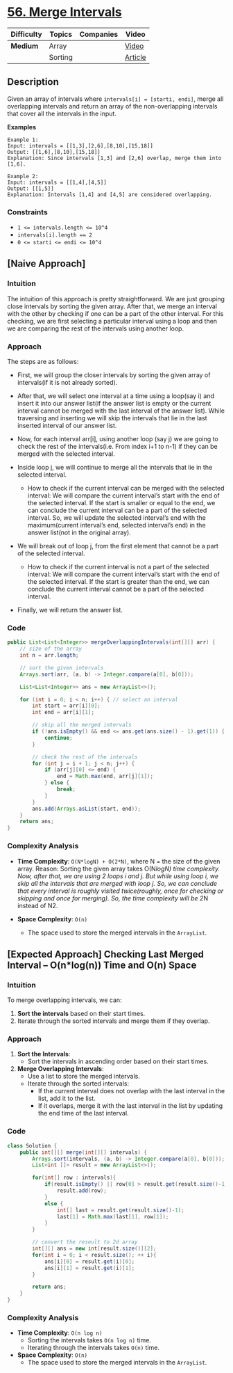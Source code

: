 # [56. Merge Intervals](https://leetcode.com/problems/merge-intervals/description/)

| Difficulty | Topics | Companies | Video |
|------------|--------|-----------|-------|
| **Medium** | Array  |           | [Video](https://youtu.be/IexN60k62jo?si=912J70N4_OTEbb3u)|
|            | Sorting|           | [Article](https://www.geeksforgeeks.org/merging-intervals/)|

## Description
Given an array of intervals where `intervals[i] = [starti, endi]`, merge all overlapping intervals and return an array of the non-overlapping intervals that cover all the intervals in the input.

**Examples**

```
Example 1:
Input: intervals = [[1,3],[2,6],[8,10],[15,18]]
Output: [[1,6],[8,10],[15,18]]
Explanation: Since intervals [1,3] and [2,6] overlap, merge them into [1,6].

Example 2:
Input: intervals = [[1,4],[4,5]]
Output: [[1,5]]
Explanation: Intervals [1,4] and [4,5] are considered overlapping.
``` 

### Constraints
- `1 <= intervals.length <= 10^4`
- `intervals[i].length == 2`
- `0 <= starti <= endi <= 10^4`

## [Naive Approach] 

### Intuition
The intuition of this approach is pretty straightforward. We are just grouping close intervals by sorting the given array. After that, we merge an interval with the other by checking if one can be a part of the other interval. For this checking, we are first selecting a particular interval using a loop and then we are comparing the rest of the intervals using another loop.

### Approach
The steps are as follows:

- First, we will group the closer intervals by sorting the given array of intervals(if it is not already sorted).

- After that, we will select one interval at a time using a loop(say i) and insert it into our answer list(if the answer list is empty or the current interval cannot be merged with the last interval of the answer list). While traversing and inserting we will skip the intervals that lie in the last inserted interval of our answer list.

- Now, for each interval arr[i], using another loop (say j) we are going to check the rest of the intervals(i.e. From index i+1 to n-1) if they can be merged with the selected interval.

- Inside loop j, we will continue to merge all the intervals that lie in the selected interval. 

  - How to check if the current interval can be merged with the selected interval:
  We will compare the current interval’s start with the end of the selected interval. If the start is smaller or equal to the end, we can conclude the current interval can be a part of the selected interval. So, we will update the selected interval’s end with the maximum(current interval’s end, selected interval’s end) in the answer list(not in the original array).

- We will break out of loop j, from the first element that cannot be a part of the selected interval.
  - How to check if the current interval is not a part of the selected interval:
  We will compare the current interval’s start with the end of the selected interval. If the start is greater than the end, we can conclude the current interval cannot be a part of the selected interval.

- Finally, we will return the answer list.

### Code
```java
public List<List<Integer>> mergeOverlappingIntervals(int[][] arr) {
    // size of the array
    int n = arr.length; 

    // sort the given intervals
    Arrays.sort(arr, (a, b) -> Integer.compare(a[0], b[0]));

    List<List<Integer>> ans = new ArrayList<>();

    for (int i = 0; i < n; i++) { // select an interval
        int start = arr[i][0];
        int end = arr[i][1];

        // skip all the merged intervals
        if (!ans.isEmpty() && end <= ans.get(ans.size() - 1).get(1)) {
            continue;
        }

        // check the rest of the intervals
        for (int j = i + 1; j < n; j++) {
            if (arr[j][0] <= end) {
                end = Math.max(end, arr[j][1]);
            } else {
                break;
            }
        }
        ans.add(Arrays.asList(start, end));
    }
    return ans;
}
```

### Complexity Analysis
- **Time Complexity**:  `O(N*logN) + O(2*N)`, where N = the size of the given array.
Reason: Sorting the given array takes  O(N*logN) time complexity. Now, after that, we are using 2 loops i and j. But while using loop i, we skip all the intervals that are merged with loop j. So, we can conclude that every interval is roughly visited twice(roughly, once for checking or skipping and once for merging). So, the time complexity will be 2*N instead of N2.

- **Space Complexity**: `O(n)`  
  - The space used to store the merged intervals in the `ArrayList`.


## [Expected Approach] Checking Last Merged Interval – O(n*log(n)) Time and O(n) Space

### Intuition
To merge overlapping intervals, we can:
1. **Sort the intervals** based on their start times.
2. Iterate through the sorted intervals and merge them if they overlap.

### Approach
1. **Sort the Intervals**:
   - Sort the intervals in ascending order based on their start times.
2. **Merge Overlapping Intervals**:
   - Use a list to store the merged intervals.
   - Iterate through the sorted intervals:
     - If the current interval does not overlap with the last interval in the list, add it to the list.
     - If it overlaps, merge it with the last interval in the list by updating the end time of the last interval.

### Code
```java
class Solution {
    public int[][] merge(int[][] intervals) {
        Arrays.sort(intervals, (a, b) -> Integer.compare(a[0], b[0]));
        List<int []> result = new ArrayList<>();

        for(int[] row : intervals){
            if(result.isEmpty() || row[0] > result.get(result.size()-1)[1]){
                result.add(row);
            }
            else {
                int[] last = result.get(result.size()-1);
                last[1] = Math.max(last[1], row[1]);
            }
        }

        // convert the reseult to 2d array
        int[][] ans = new int[result.size()][2];
        for(int i = 0; i < result.size(); ++ i){
            ans[i][0] = result.get(i)[0];
            ans[i][1] = result.get(i)[1];
        }  

        return ans;
    }
}
```

### Complexity Analysis
- **Time Complexity**: `O(n log n)`  
  - Sorting the intervals takes `O(n log n)` time.
  - Iterating through the intervals takes `O(n)` time.
- **Space Complexity**: `O(n)`  
  - The space used to store the merged intervals in the `ArrayList`.